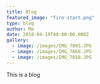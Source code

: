 ```yaml
---
title: Blog
featured_image: "fire-start.png"
type: blog
author: Me
date: 2018-04-19T00:00:00.000Z 
gallery:
  - image: /images/IMG_7865.JPG
  - image: /images/IMG_7868.JPG
  - image: /images/IMG_7858.JPG
---
```


This is a blog

